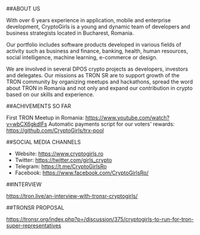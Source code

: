 ##ABOUT US

With over 6 years experience in application, mobile and enterprise development, CryptoGirls is a young and dynamic team of developers and business strategists located in Bucharest, Romania.

Our portfolio includes software products developed in various fields of activity such as business and finance, banking, health, human resources, social intelligence, machine learning, e-commerce or design.

We are involved in several DPOS crypto projects as developers, investors and delegates. Our missions as TRON SR are to support growth of the TRON community by organizing meetups and hackathons, spread the word about TRON in Romania and not only and expand our contribution in crypto based on our skills and experience.

##ACHIVEMENTS SO FAR

First TRON Meetup in Romania: https://www.youtube.com/watch?v=wbCX6gkdIFs
Automatic payments script for our voters' rewards: https://github.com/CryptoGirls/trx-pool

##SOCIAL MEDIA CHANNELS

- Website: https://www.cryptogirls.ro
- Twitter: https://twitter.com/girls_crypto
- Telegram: https://t.me/CryptoGirlsRo
- Facebook: https://www.facebook.com/CryptoGirlsRo/

##INTERVIEW

https://tron.live/an-interview-with-tronsr-cryptogirls/

##TRONSR PROPOSAL

https://tronsr.org/index.php?p=/discussion/375/cryptogirls-to-run-for-tron-super-representatives
